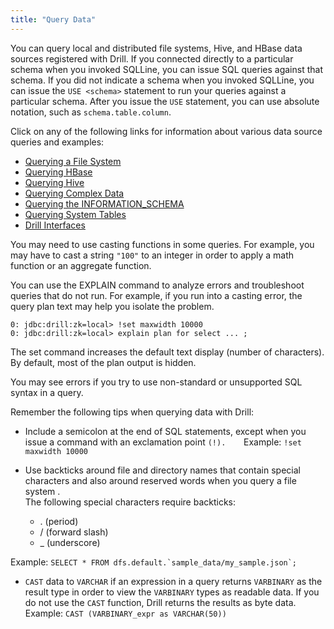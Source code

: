 ```yaml
---
title: "Query Data"
---
```

You can query local and distributed file systems, Hive, and HBase data sources
registered with Drill. If you connected directly to a particular schema when
you invoked SQLLine, you can issue SQL queries against that schema. If you did
not indicate a schema when you invoked SQLLine, you can issue the `USE
<schema>` statement to run your queries against a particular schema. After you
issue the `USE` statement, you can use absolute notation, such as `schema.table.column`.

Click on any of the following links for information about various data source
queries and examples:

  * [Querying a File System](/confluence/display/DRILL/Querying+a+File+System)
  * [Querying HBase](/confluence/display/DRILL/Querying+HBase)
  * [Querying Hive](/confluence/display/DRILL/Querying+Hive)
  * [Querying Complex Data](/confluence/display/DRILL/Querying+Complex+Data)
  * [Querying the INFORMATION_SCHEMA](/confluence/display/DRILL/Querying+the+INFORMATION_SCHEMA)
  * [Querying System Tables](/confluence/display/DRILL/Querying+System+Tables)
  * [Drill Interfaces](/confluence/display/DRILL/Drill+Interfaces)

You may need to use casting functions in some queries. For example, you may
have to cast a string `"100"` to an integer in order to apply a math function
or an aggregate function.

You can use the EXPLAIN command to analyze errors and troubleshoot queries
that do not run. For example, if you run into a casting error, the query plan
text may help you isolate the problem.

    0: jdbc:drill:zk=local> !set maxwidth 10000
    0: jdbc:drill:zk=local> explain plan for select ... ;

The set command increases the default text display (number of characters). By
default, most of the plan output is hidden.

You may see errors if you try to use non-standard or unsupported SQL syntax in
a query.

Remember the following tips when querying data with Drill:

  * Include a semicolon at the end of SQL statements, except when you issue a command with an exclamation point `(!).   
`Example: `!set maxwidth 10000`

  * Use backticks around file and directory names that contain special characters and also around reserved words when you query a file system .   
The following special characters require backticks:

    * . (period)
    * / (forward slash)
    * _ (underscore)

Example: ``SELECT * FROM dfs.default.`sample_data/my_sample.json`; ``

  * `CAST` data to `VARCHAR` if an expression in a query returns `VARBINARY` as the result type in order to view the `VARBINARY` types as readable data. If you do not use the `CAST` function, Drill returns the results as byte data.  
Example: `CAST (VARBINARY_expr as VARCHAR(50))`

